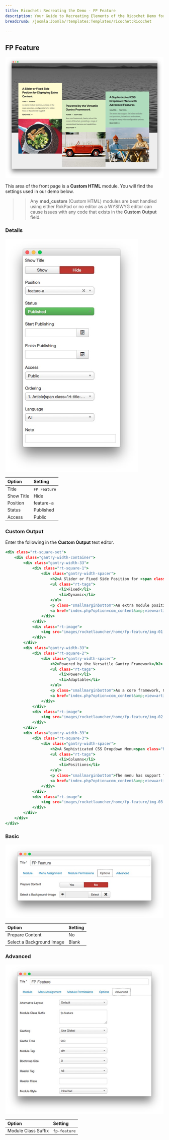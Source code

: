 ```yaml
---
title: Ricochet: Recreating the Demo - FP Feature
description: Your Guide to Recreating Elements of the Ricochet Demo for Joomla
breadcrumb: /joomla:Joomla/!templates:Templates/ricochet:Ricochet

---
```


FP Feature
-----

![](assets/demo_2.jpeg)

This area of the front page is a **Custom HTML** module. You will find the settings used in our demo below.

>> Any **mod_custom** (Custom HTML) modules are best handled using either RokPad or no editor as a WYSIWYG editor can cause issues with any code that exists in the **Custom Output** field.

### Details

![](assets/demo_2a.jpeg)

|   Option   |   Setting    |
| :--------- | :----------- |
| Title      | `FP Feature` |
| Show Title | Hide         |
| Position   | feature-a    |
| Status     | Published    |
| Access     | Public       |

### Custom Output

Enter the following in the **Custom Output** text editor.

~~~ .html
<div class="rt-square-set">
    <div class="gantry-width-container">
        <div class="gantry-width-33">
            <div class="rt-square-1">
                <div class="gantry-width-spacer">
                    <h2>A Slider or Fixed Side Position for <span class="hidden-tablet">Displaying </span>Extra Content</h2>
                    <ul class="rt-tags">
                        <li>Fixed</li>
                        <li>Dynamic</li>
                    </ul>
                    <p class="smallmarginbottom">An extra module position, outside of the main structure, configurable to be either fixed or dynamically toggled.</p>
                    <a href="index.php?option=com_content&amp;view=article&amp;id=1&amp;Itemid=111" class="readon2">Read More</a>               
                </div>
            </div>
            <div class="rt-image">
                <img src="images/rocketlauncher/home/fp-feature/img-01.jpg" alt="image" />
            </div>
        </div>
        <div class="gantry-width-33">
            <div class="rt-square-2">
                <div class="gantry-width-spacer">
                    <h2>Powered by the Versatile Gantry Framework</h2>
                    <ul class="rt-tags">
                        <li>Power</li>
                        <li>Adaptable</li>
                    </ul>                   
                    <p class="smallmarginbottom">As a core framework, Gantry sits at the center of Ricochet, providing a range of standardized features and capabilities.</p>
                    <a href="index.php?option=com_content&amp;view=article&amp;id=1&amp;Itemid=111" class="readon2">Read More</a>   
                </div>  
            </div>
            <div class="rt-image">
                <img src="images/rocketlauncher/home/fp-feature/img-02.jpg" alt="image" />
            </div>
        </div>
        <div class="gantry-width-33">
            <div class="rt-square-3">
                <div class="gantry-width-spacer">
                    <h2>A Sophisticated CSS Dropdown Menu<span class="hidden-tablet"> with Advanced Features</span></h2>
                    <ul class="rt-tags">
                        <li>Columns</li>
                        <li>Positions</li>
                    </ul>                   
                    <p class="smallmarginbottom">The menu has support for inline modules and positions, inline icons and subtext, alongside many other configurable options.</p>
                    <a href="index.php?option=com_content&amp;view=article&amp;id=5&amp;Itemid=115" class="readon2">Read More</a>
                </div>  
            </div>
            <div class="rt-image">
                <img src="images/rocketlauncher/home/fp-feature/img-03.jpg" alt="image" />
            </div>
        </div>      
    </div>  
</div>
~~~

### Basic

![](assets/demo_2b.jpeg)

| Option                    | Setting     |
| :----------               | :---------- |
| Prepare Content           | No          |
| Select a Background Image | Blank       |

### Advanced

![](assets/demo_2c.jpeg)

|        Option       |   Setting    |
| :------------------ | :----------- |
| Module Class Suffix | `fp-feature` |

[demo]: assets/demo_2.jpg
[demo2]: assets/demo_2a.jpeg
[demo3]: assets/demo_2b.jpeg
[demo4]: assets/

